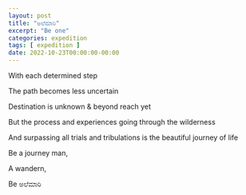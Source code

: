 ```yaml
---
layout: post
title: "ಅಲೆಮಾರಿ"
excerpt: "Be one"
categories: expedition
tags: [ expedition ]
date: 2022-10-23T00:00:00-00:00
---
```


With each determined step

The path becomes less uncertain

Destination is unknown & beyond reach yet

But the process and experiences going through the wilderness

And surpassing all trials and tribulations is the beautiful journey of life

Be a journey man,

A wandern,

Be ಅಲೆಮಾರಿ
